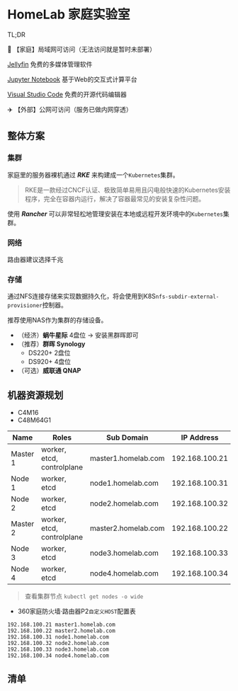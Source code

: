 # HomeLab 家庭实验室

TL;DR

🏡 【家庭】局域网可访问（无法访问就是暂时未部署）

[Jellyfin](https://jellyfin.homelab.com) 免费的多媒体管理软件

[Jupyter Notebook](https://notebook.homelab.com) 基于Web的交互式计算平台

[Visual Studio Code](https://vscode.homelab.com) 免费的开源代码编辑器

✈️ 【外部】公网可访问（服务已做内网穿透）


## 整体方案

### 集群

家庭里的服务器裸机通过 ***RKE*** 来构建成一个`Kubernetes`集群。

> RKE是一款经过CNCF认证、极致简单易用且闪电般快速的Kubernetes安装程序，完全在容器内运行，解决了容器最常见的安装复杂性问题。

使用 ***Rancher*** 可以非常轻松地管理安装在本地或远程开发环境中的`Kubernetes`集群。

### 网络

路由器建议选择千兆

### 存储

通过NFS连接存储来实现数据持久化，将会使用到K8S`nfs-subdir-external-provisioner`控制器。

推荐使用NAS作为集群的存储设备。

- （经济）**蜗牛星际** 4盘位 -> 安装黑群晖即可
- （推荐）**群晖 Synology**
  - DS220+ 2盘位
  - DS920+ 4盘位
- （可选）**威联通 QNAP**


## 机器资源规划

- C4M16
- C48M64G1

| Name     | Roles                      | Sub Domain          | IP Address     | Mac Address       | Device   |
|----------|----------------------------|---------------------|----------------|-------------------|----------|
| Master 1 | worker, etcd, controlplane | master1.homelab.com | 192.168.100.21 | 56:E6:2F:80:80:45 | C4M16    |
| Node 1   | worker, etcd               | node1.homelab.com   | 192.168.100.31 | E6:58:83:E7:33:98 | C4M16    |
| Node 2   | worker, etcd               | node2.homelab.com   | 192.168.100.32 | E2:58:EB:E7:F6:64 | C4M16    |
| Master 2 | worker, etcd, controlplane | master2.homelab.com | 192.168.100.22 | 46:8F:96:DB:F4:FA | C48M64G1 |
| Node 3   | worker, etcd               | node3.homelab.com   | 192.168.100.33 | DE:E4:AF:82:FD:AE | C48M64G1 |
| Node 4   | worker, etcd               | node4.homelab.com   | 192.168.100.34 | 06:A0:F4:94:E1:6D | C48M64G1 |

> 查看集群节点 `kubectl get nodes -o wide`

- 360家庭防火墙·路由器P2`自定义HOST`配置表

```text
192.168.100.21 master1.homelab.com
192.168.100.22 master2.homelab.com
192.168.100.31 node1.homelab.com
192.168.100.32 node2.homelab.com
192.168.100.33 node3.homelab.com
192.168.100.34 node4.homelab.com
```

## 清单
